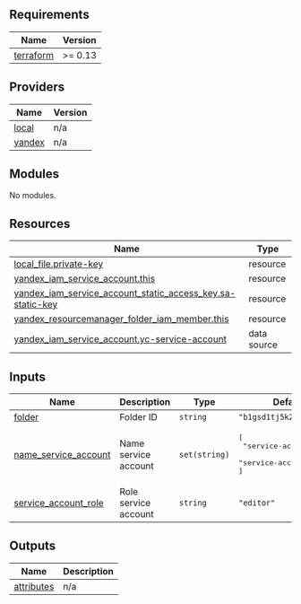 ## Requirements

| Name | Version |
|------|---------|
| <a name="requirement_terraform"></a> [terraform](#requirement\_terraform) | >= 0.13 |

## Providers

| Name | Version |
|------|---------|
| <a name="provider_local"></a> [local](#provider\_local) | n/a |
| <a name="provider_yandex"></a> [yandex](#provider\_yandex) | n/a |

## Modules

No modules.

## Resources

| Name | Type |
|------|------|
| [local_file.private-key](https://registry.terraform.io/providers/hashicorp/local/latest/docs/resources/file) | resource |
| [yandex_iam_service_account.this](https://registry.terraform.io/providers/yandex-cloud/yandex/latest/docs/resources/iam_service_account) | resource |
| [yandex_iam_service_account_static_access_key.sa-static-key](https://registry.terraform.io/providers/yandex-cloud/yandex/latest/docs/resources/iam_service_account_static_access_key) | resource |
| [yandex_resourcemanager_folder_iam_member.this](https://registry.terraform.io/providers/yandex-cloud/yandex/latest/docs/resources/resourcemanager_folder_iam_member) | resource |
| [yandex_iam_service_account.yc-service-account](https://registry.terraform.io/providers/yandex-cloud/yandex/latest/docs/data-sources/iam_service_account) | data source |

## Inputs

| Name | Description | Type | Default | Required |
|------|-------------|------|---------|:--------:|
| <a name="input_folder"></a> [folder](#input\_folder) | Folder ID | `string` | `"b1gsd1tj5k2ia1pobrj4"` | no |
| <a name="input_name_service_account"></a> [name\_service\_account](#input\_name\_service\_account) | Name service account | `set(string)` | <pre>[<br>  "service-account1",<br>  "service-account2"<br>]</pre> | no |
| <a name="input_service_account_role"></a> [service\_account\_role](#input\_service\_account\_role) | Role service account | `string` | `"editor"` | no |

## Outputs

| Name | Description |
|------|-------------|
| <a name="output_attributes"></a> [attributes](#output\_attributes) | n/a |
